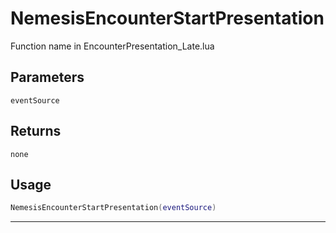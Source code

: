 # NemesisEncounterStartPresentation
Function name in EncounterPresentation_Late.lua
## Parameters
`eventSource`
## Returns
`none`
## Usage
```lua
NemesisEncounterStartPresentation(eventSource)
```
---
